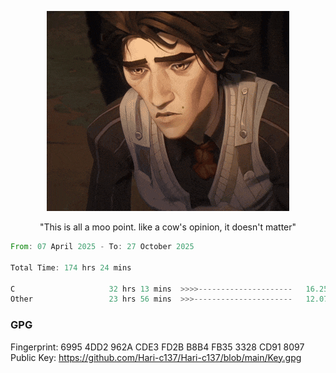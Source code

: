 <p align="center"> <img height="40%" src="https://github.com/Hari-c137/Hari-c137/blob/main/viktor-arcane.gif" /> </p> 
<p align="center"> "This is all a moo point. like a cow's opinion, it doesn't matter" </p>

<!--START_SECTION:waka-->

```rust
From: 07 April 2025 - To: 27 October 2025

Total Time: 174 hrs 24 mins

C                     32 hrs 13 mins  >>>>---------------------   16.25 %
Other                 23 hrs 56 mins  >>>----------------------   12.07 %
```

<!--END_SECTION:waka-->

### GPG <br />
Fingerprint:     6995 4DD2 962A CDE3 FD2B B8B4 FB35 3328 CD91 8097 <br />
Public Key:      https://github.com/Hari-c137/Hari-c137/blob/main/Key.gpg
